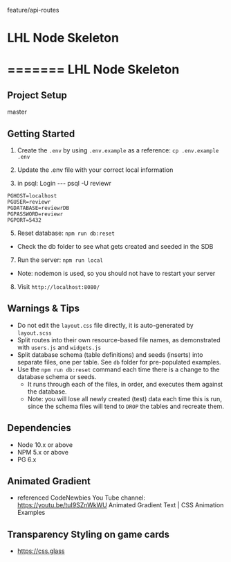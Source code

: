 feature/api-routes

# LHL Node Skeleton

=======
LHL Node Skeleton
=========

## Project Setup

master

## Getting Started

1. Create the `.env` by using `.env.example` as a reference: `cp .env.example .env`
2. Update the .env file with your correct local information

3. in psql: Login --- psql -U reviewr

```
PGHOST=localhost
PGUSER=reviewr
PGDATABASE=reviewrDB
PGPASSWORD=reviewr
PGPORT=5432
```

<!-- 3. Install dependencies: `npm i`
4. Fix to binaries for sass: `npm rebuild node-sass` -->

5. Reset database: `npm run db:reset`

- Check the db folder to see what gets created and seeded in the SDB

7. Run the server: `npm run local`

- Note: nodemon is used, so you should not have to restart your server

8. Visit `http://localhost:8080/`

## Warnings & Tips

- Do not edit the `layout.css` file directly, it is auto-generated by `layout.scss`
- Split routes into their own resource-based file names, as demonstrated with `users.js` and `widgets.js`
- Split database schema (table definitions) and seeds (inserts) into separate files, one per table. See `db` folder for pre-populated examples.
- Use the `npm run db:reset` command each time there is a change to the database schema or seeds.
  - It runs through each of the files, in order, and executes them against the database.
  - Note: you will lose all newly created (test) data each time this is run, since the schema files will tend to `DROP` the tables and recreate them.

## Dependencies

- Node 10.x or above
- NPM 5.x or above
- PG 6.x

## Animated Gradient

- referenced CodeNewbies You Tube channel: https://youtu.be/tuI9SZnWkWU Animated Gradient Text | CSS Animation Examples

## Transparency Styling on game cards

- https://css.glass
